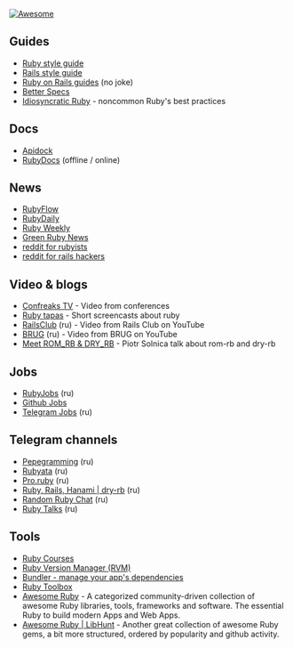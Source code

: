 [![Awesome](https://cdn.rawgit.com/sindresorhus/awesome/d7305f38d29fed78fa85652e3a63e154dd8e8829/media/badge.svg)](https://github.com/sindresorhus/awesome)

## Guides
- [Ruby style guide](https://github.com/bbatsov/ruby-style-guide)
- [Rails style guide](https://github.com/bbatsov/rails-style-guide)
- [Ruby on Rails guides](http://guides.rubyonrails.org) (no joke)
- [Better Specs](http://betterspecs.org/)
- [Idiosyncratic Ruby](http://idiosyncratic-ruby.com) - noncommon Ruby's best practices

## Docs
- [Apidock](http://apidock.com/)
- [RubyDocs](http://rubydocs.org/) (offline / online)

## News
- [RubyFlow](http://www.rubyflow.com/)
- [RubyDaily](http://stream.rubydaily.org/)
- [Ruby Weekly](http://rubyweekly.com/)
- [Green Ruby News](http://greenruby.org/)
- [reddit for rubyists](https://www.reddit.com/r/ruby)
- [reddit for rails hackers](http://www.reddit.com/r/rails/)

## Video & blogs
- [Confreaks TV](http://confreaks.tv/) - Video from conferences
- [Ruby tapas](http://www.rubytapas.com) - Short screencasts about ruby
- [RailsClub](http://www.youtube.com/user/railsclub/videos) (ru) - Video from Rails Club on YouTube
- [BRUG](http://www.youtube.com/user/AltorosSystems/videos) (ru) - Video from BRUG on YouTube
- [Meet ROM_RB & DRY_RB](https://www.youtube.com/watch?v=jZ0Xf47P6oo) - Piotr Solnica talk about rom-rb and dry-rb

## Jobs
- [RubyJobs](http://rubyjobs.ru) (ru)
- [Github Jobs](https://jobs.github.com)
- [Telegram Jobs](https://t.me/rubyjob) (ru)

## Telegram channels
- [Pepegramming](https://t.me/pepegramming) (ru)
- [Rubyata](https://t.me/rubyata) (ru)
- [Pro.ruby](https://t.me/proRuby) (ru)
- [Ruby, Rails, Hanami | dry-rb](https://t.me/rubylang) (ru)
- [Random Ruby Chat](https://t.me/codenamecrud) (ru)
- [Ruby Talks](https://t.me/ruby_talks) (ru)

## Tools
- [Ruby Courses](http://rubycourses.ru/)
- [Ruby Version Manager (RVM)](http://rvm.io/rvm/install)
- [Bundler - manage your app's dependencies](http://bundler.io)
- [Ruby Toolbox](http:/www.ruby-toolbox.com)
- [Awesome Ruby](http://awesome-ruby.com/) - A categorized community-driven collection of awesome Ruby libraries, tools, frameworks and software. The essential Ruby to build modern Apps and Web Apps.
- [Awesome Ruby | LibHunt](https://ruby.libhunt.com/) - Another great collection of awesome Ruby gems, a bit more structured, ordered by popularity and github activity.
